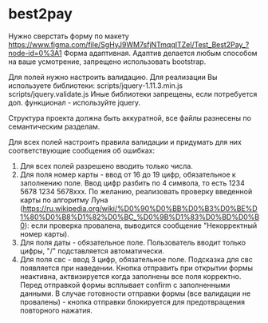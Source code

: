 # best2pay
Нужно сверстать форму по макету https://www.figma.com/file/SgHyJ9WM7sfjNTmqqITZel/Test_Best2Pay_?node-id=0%3A1
Форма адаптивная. Адаптив делается любым способом на ваше усмотрение, запрещено использовать bootstrap.

Для полей нужно настроить валидацию. Для реализации Вы используете библиотеки:
scripts/jquery-1.11.3.min.js
scripts/jquery.validate.js
Иные библиотеки запрещены, если потребуется доп. функционал - используйте jquery.

Структура проекта должна быть аккуратной, все файлы разнесены по семантическим разделам.

Для всех полей настроить правила валидации и придумать для них соответствующие сообщения об ошибках:
1. Для всех полей разрешено вводить только числа.
2. Для поля номер карты - ввод от 16 до 19 цифр, обязательное к заполнению поле. Ввод цифр разбить по 4 символа, то есть 1234 5678 1234 5678xxx. По желанию, реализовать проверку введенной карты по алгоритму Луна (https://ru.wikipedia.org/wiki/%D0%90%D0%BB%D0%B3%D0%BE%D1%80%D0%B8%D1%82%D0%BC_%D0%9B%D1%83%D0%BD%D0%B0): если проверка провалена, выводится сообщение "Некорректный номер карты).
3. Для поля даты - обязательное поле. Пользователь вводит только цифры, "/" подставляется автоматически.
4. Для поля свс - ввод 3 цифр, обязательное поле.
Подсказка для свс появляется при наведении.
Кнопка отправить при открытии формы неактивна, актвизируется когда заполнены все поля корректно.
Перед отправкой формы всплывает confirm с заполненными данными. В случае готовности отправки формы (все валидации не провалены) - кнопка отправки блокируется для предотвращения повторного нажатия.
